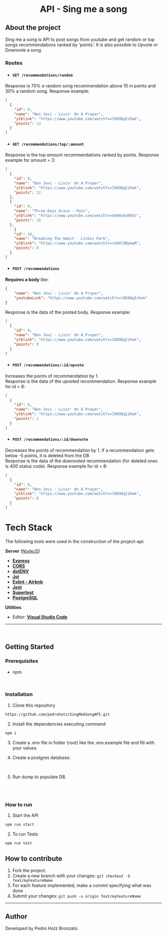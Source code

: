 # <h1 align="center">**API - Sing me a song**


## **About the project**

Sing me a song is API to post songs from youtube and get random or top songs recommendations ranked by 'points'. It is also possible to Upvote or Downvote a song. 

### **Routes**

- #### `GET /recommendations/random`
Response is 70% a random song recommendation above 10 in points and 30% a random song. Response example:
```json
[
  {
    "id": 8,
    "name": "Bon Jovi - Livin' On A Prayer",
    "ytblink": "https://www.youtube.com/watch?v=lDK9QqIzhwk",
    "points": 12
  }
]
```

- #### `GET /recommendations/top/:amount`
Response is the top *amount* recommendations ranked by points. Response example for amount = 3:
```json
[
  {
    "id": 8,
    "name": "Bon Jovi - Livin' On A Prayer",
    "ytblink": "https://www.youtube.com/watch?v=lDK9QqIzhwk",
    "points": 12
  },
  {
    "id": 9,
    "name": "Three Days Grace - Pain",
    "ytblink": "https://www.youtube.com/watch?v=Ud4HuAzHEUc",
    "points": 10
  },
    {
    "id": 10,
    "name": "Breaking The Habit - Linkin Park",
    "ytblink": "https://www.youtube.com/watch?v=v2H4l9RpkwM",
    "points": 8
  }
]
```

- #### `POST /recommendations`
**Requires a body** like: 
```json
{
    "name": "Bon Jovi - Livin' On A Prayer",
    "youtubeLink": "https://www.youtube.com/watch?v=lDK9QqIzhwk"
}
```

Response is the data of the posted body. Response example:
```json
[
  {
    "id": 8,
    "name": "Bon Jovi - Livin' On A Prayer",
    "ytblink": "https://www.youtube.com/watch?v=lDK9QqIzhwk",
    "points": 0
  }
]
```

- #### `POST /recommendations/:id/upvote`
Increases the points of recommendation by 1. <br>
Response is the data of the upvoted recommendation. Response example for id = 8:
```json
[
  {
    "id": 8,
    "name": "Bon Jovi - Livin' On A Prayer",
    "ytblink": "https://www.youtube.com/watch?v=lDK9QqIzhwk",
    "points": 1
  }
]
```

- #### `POST /recommendations/:id/downvote`
Decreases the points of recommendation by 1. If a recommendation gets below -5 points, it is deleted from the DB <br>
Response is the data of the downvoted recommendation (for deleted ones is 400 status code). Response example for id = 8:
```json
[
  {
    "id": 8,
    "name": "Bon Jovi - Livin' On A Prayer",
    "ytblink": "https://www.youtube.com/watch?v=lDK9QqIzhwk",
    "points": 0
  }
]
```

# Tech Stack

The following tools were used in the construction of the project-api:

**Server**  ([NodeJS](https://nodejs.org/en/))

-   **[Express](https://expressjs.com/)**
-   **[CORS](https://expressjs.com/en/resources/middleware/cors.html)**
-   **[dotENV](https://github.com/motdotla/dotenv)**
-   **[Joi](https://github.com/hapijs/joi)**
-   **[Eslint - Airbnb](https://github.com/airbnb/javascript)**
-   **[Jest](https://github.com/facebook/jest)**
-   **[Supertest](https://github.com/visionmedia/supertest)**
-   **[PostgreSQL](https://www.postgresql.org/)**


**Utilities**

-   Editor:  **[Visual Studio Code](https://code.visualstudio.com/)**
---


 <br />

## **Getting Started**

### **Prerequisites**

- npm

<br />

### **Installation**

1.  Clone this repository

```sh
https://github.com/pedrohotz/SingMeASongAPI.git
```

2. Install the dependencies executing command

```sh
npm i
```

3. Create a .env file in folder (root) like the .env.example file and fill with your values. 

4. Create a postgres database.

   <br />

5. Run dump to populate DB.

   <br />
   <br />

### **How to run**

1. Start the API

```sh
npm run start
```
2. To run Tests

```sh
npm run test
```

## How to contribute

1. Fork the project.
2. Create a new branch with your changes: `git checkout -b feat/myFeatureName`
3. For each feature implemented, make a commit specifying what was done
4. Submit your changes: `git push -u origin feat/myFeatureName`

---
## Author

Developed by Pedro Hotz Bronzato.